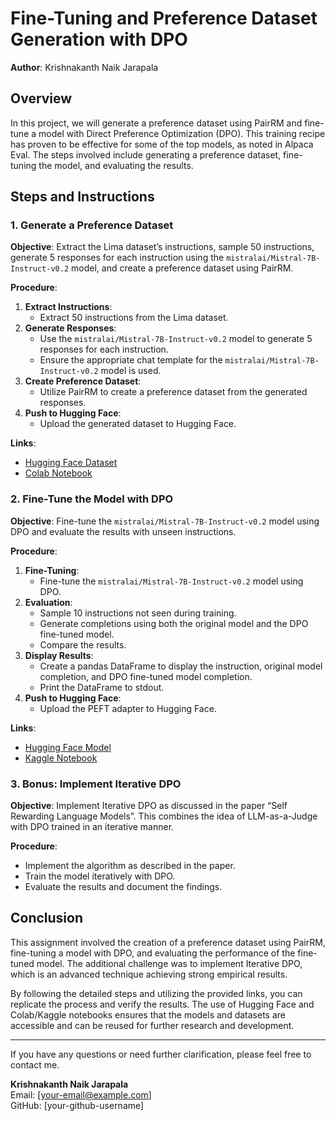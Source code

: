 # Fine-Tuning and Preference Dataset Generation with DPO

**Author**: Krishnakanth Naik Jarapala  

## Overview

In this project, we will generate a preference dataset using PairRM and fine-tune a model with Direct Preference Optimization (DPO). This training recipe has proven to be effective for some of the top models, as noted in Alpaca Eval. The steps involved include generating a preference dataset, fine-tuning the model, and evaluating the results.

## Steps and Instructions

### 1. Generate a Preference Dataset

**Objective**: Extract the Lima dataset’s instructions, sample 50 instructions, generate 5 responses for each instruction using the `mistralai/Mistral-7B-Instruct-v0.2` model, and create a preference dataset using PairRM.

**Procedure**:
1. **Extract Instructions**:
    - Extract 50 instructions from the Lima dataset.
2. **Generate Responses**:
    - Use the `mistralai/Mistral-7B-Instruct-v0.2` model to generate 5 responses for each instruction.
    - Ensure the appropriate chat template for the `mistralai/Mistral-7B-Instruct-v0.2` model is used.
3. **Create Preference Dataset**:
    - Utilize PairRM to create a preference dataset from the generated responses.
4. **Push to Hugging Face**:
    - Upload the generated dataset to Hugging Face.

**Links**:
- [Hugging Face Dataset](https://huggingface.co/datasets/jkkn/Mistral-7B-Instruct-v2.0-Lima-PairRM-DPO-Dataset)
- [Colab Notebook](https://colab.research.google.com/drive/1fElMWhDq187Ud_9oPQ3vjKtN3CNeGbhs?usp=sharing)

### 2. Fine-Tune the Model with DPO

**Objective**: Fine-tune the `mistralai/Mistral-7B-Instruct-v0.2` model using DPO and evaluate the results with unseen instructions.

**Procedure**:
1. **Fine-Tuning**:
    - Fine-tune the `mistralai/Mistral-7B-Instruct-v0.2` model using DPO.
2. **Evaluation**:
    - Sample 10 instructions not seen during training.
    - Generate completions using both the original model and the DPO fine-tuned model.
    - Compare the results.
3. **Display Results**:
    - Create a pandas DataFrame to display the instruction, original model completion, and DPO fine-tuned model completion.
    - Print the DataFrame to stdout.
4. **Push to Hugging Face**:
    - Upload the PEFT adapter to Hugging Face.

**Links**:
- [Hugging Face Model](https://huggingface.co/jkkn/Mistral-7B-Instruct-DPO-lima-finetuned)
- [Kaggle Notebook](https://www.kaggle.com/code/krishnakanth7/assignment4-dpo-finetuning)

### 3. Bonus: Implement Iterative DPO

**Objective**: Implement Iterative DPO as discussed in the paper “Self Rewarding Language Models”. This combines the idea of LLM-as-a-Judge with DPO trained in an iterative manner.

**Procedure**:
- Implement the algorithm as described in the paper.
- Train the model iteratively with DPO.
- Evaluate the results and document the findings.

## Conclusion

This assignment involved the creation of a preference dataset using PairRM, fine-tuning a model with DPO, and evaluating the performance of the fine-tuned model. The additional challenge was to implement Iterative DPO, which is an advanced technique achieving strong empirical results.

By following the detailed steps and utilizing the provided links, you can replicate the process and verify the results. The use of Hugging Face and Colab/Kaggle notebooks ensures that the models and datasets are accessible and can be reused for further research and development.

---

If you have any questions or need further clarification, please feel free to contact me.

**Krishnakanth Naik Jarapala**  
Email: [your-email@example.com]  
GitHub: [your-github-username]

